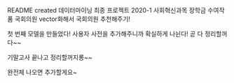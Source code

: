 README created
데이터마이닝 최종 프로젝트
2020-1 사회혁신과목 장학금 수여작품
국회의원 vector화해서 국회의원 추천해주기!


첫 번째 모델을 만들었다!
사용자 사전을 추가해주니까 확실하게 나뉜다! 곧 다 정리할꺼다~~

기말고사 끝나고 정리할꺼지롱~~

완전체 나오면 추가할게요~
